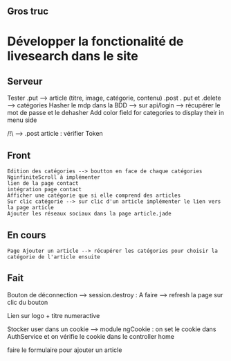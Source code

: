 ## Gros truc

# Développer la fonctionalité de livesearch dans le site


## Serveur

Tester .put --> article (titre, image, catégorie, contenu)
.post . put et .delete --> catégories 
Hasher le mdp dans la BDD --> sur api/login --> récupérer le mot de passe et le dehasher
Add color field for categories to display their in menu side

/!\ --> .post article : vérifier Token

## Front

	Edition des catégories --> boutton en face de chaque catégories 
	NginfiniteScroll à implémenter
	lien de la page contact
	intégration page contact
	Afficher une catégorie que si elle comprend des articles
	Sur clic catégorie --> sur clic d'un article implémenter le lien vers la page article
	Ajouter les réseaux sociaux dans la page article.jade


## En cours

	Page Ajouter un article --> récupérer les catégories pour choisir la catégorie de l'article ensuite


## Fait

Bouton de déconnection --> session.destroy : A faire --> refresh la page sur clic du bouton

Lien sur logo + titre numeractive

Stocker user dans un cookie
	--> module ngCookie : on set le cookie dans AuthService et on vérifie le cookie dans le controller home

faire le formulaire pour ajouter un article
